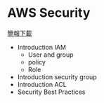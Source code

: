 # AWS Security

[簡報下載](ppt/05_Security.pptx)

- Introduction IAM
  - User and group
  - policy
  - Role
- Introduction security group
- Introduction ACL
- Security Best Practices
